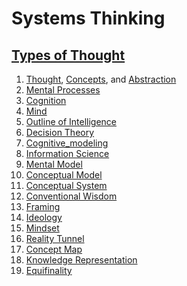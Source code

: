 # Systems Thinking

## [Types of Thought](https://en.wikipedia.org/wiki/Outline_of_thought#Types_of_thought_(thinking))

1. [Thought](https://en.wikipedia.org/wiki/Category:Thought), [Concepts](https://en.wikipedia.org/wiki/Category:Concepts), and [Abstraction](https://en.wikipedia.org/wiki/Category:Abstraction)
2. [Mental Processes](https://en.wikipedia.org/wiki/Category:Mental_processes)
3. [Cognition](https://en.wikipedia.org/wiki/Category:Cognition)
4. [Mind](https://en.wikipedia.org/wiki/Category:Mind)
5. [Outline of Intelligence](https://en.wikipedia.org/wiki/Outline_of_human_intelligence)
6. [Decision Theory](https://plato.stanford.edu/entries/decision-theory/)
7. [Cognitive_modeling](https://en.wikipedia.org/wiki/Category:Cognitive_modeling)
8. [Information Science](https://en.wikipedia.org/wiki/Category:Information_science)
9. [Mental Model](https://en.wikipedia.org/wiki/Mental_model)
10. [Conceptual Model](https://en.wikipedia.org/wiki/Category:Conceptual_models)
11. [Conceptual System](https://en.wikipedia.org/wiki/Conceptual_system)
12. [Conventional Wisdom](https://en.wikipedia.org/wiki/Conventional_wisdom)
13. [Framing](https://en.wikipedia.org/wiki/Framing_(social_sciences))
14. [Ideology](https://en.wikipedia.org/wiki/Ideology)
15. [Mindset](https://en.wikipedia.org/wiki/Mindset)
16. [Reality Tunnel](https://en.wikipedia.org/wiki/Reality_tunnel)
17. [Concept Map](https://en.wikipedia.org/wiki/Concept_map)
18. [Knowledge Representation](https://en.wikipedia.org/wiki/Category:Knowledge_representation)
19. [Equifinality](https://en.wikipedia.org/wiki/Equifinality)
